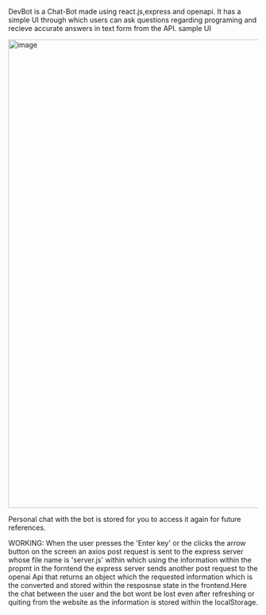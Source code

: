 DevBot is a Chat-Bot made using react.js,express and openapi. It has a simple UI through which users can ask questions regarding programing and recieve accurate answers in text form from the API.
sample UI


<img width="942" alt="image" src="https://user-images.githubusercontent.com/108605741/214058360-34991a73-714c-4845-a6ab-e977c72f98ec.png">

Personal chat with the bot is stored for you to access it again for future references.

WORKING:
When the user presses the 'Enter key' or the clicks the arrow button on the screen an axios post request is sent to the express server whose file name
is 'server.js' within which using the information within the propmt in the forntend the express server sends another post request to the openai Api that returns an object which the requested information which is the converted and stored within the resposnse state in the frontend.Here the chat between the user and the bot wont be lost even after refreshing or quiting from the website as the information is stored within the localStorage.
